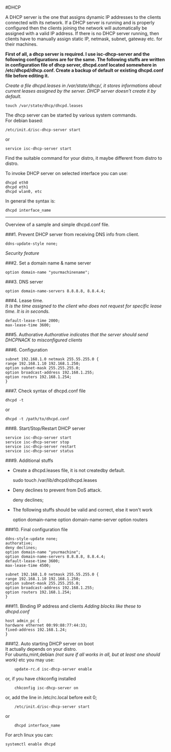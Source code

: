 #DHCP

A DHCP server is the one that assigns dynamic IP addresses to the clients connected with its network. If a DHCP server is running and is properly configured then the clients joining the network will automatically be assigned with a valid IP address. If there is no DHCP server running, then clients have to manually assign static IP, netmask, subnet, gateway etc. for their machines.   


**First of all, a dhcp server is required. I use isc-dhcp-server and the following configurations are for the same. The following stuffs are written in configuration file of dhcp server, dhcpd.conf located somewhere in /etc/dhcpd/dhcp.conf. Create a backup of default or existing dhcpd.conf file before editing it.**

*Create a file dhcpd.leases in /var/state/dhcp/, it stores informations about current leases assigned by the server. DHCP server doesn't create it by default.*

	touch /var/state/dhcp/dhcpd.leases


The dhcp server can be started by various system commands.  
For debian based:
	
	/etc/init.d/isc-dhcp-server start  

or

	service isc-dhcp-server start

Find the suitable command for your distro, it maybe different from distro to distro.  


To invoke DHCP server on selected interface you can use:

	dhcpd eth0
	dhcpd eth1
	dhcpd wlan0, etc

In general the syntax is:

	dhcpd interface_name

___
Overview of a sample and simple dhcpd.conf file.  

###1. Prevent DHCP server from receiving DNS info from client.

	ddns-update-style none; 
	
*Security feature*  

###2.  Set a domain name & name server

	option domain-name "yourmachinename";

###3. DNS server

	option domain-name-servers 8.8.8.8, 8.8.4.4;

###4. Lease time.  
*It is the time assigned to the client who does not request for specific lease time. It is in seconds.*  

	default-lease-time 2000;  
	max-lease-time 3600;

###5. Authorative
*Authorative indicates that the server should send DHCPNACK to misconfigured clients*

###6. Configuration

	subnet 192.168.1.0 netmask 255.55.255.0 {
	range 192.168.1.10 192.168.1.250;
	option subnet-mask 255.255.255.0;
	option broadcast-address 192.168.1.255;
	option routers 192.168.1.254;
	}


###7. Check syntax of dhcpd.conf file

	dhcpd -t  

or

	dhcpd -t /path/to/dhcpd.conf

###8. Start/Stop/Restart DHCP server

	service isc-dhcp-server start
	service isc-dhcp-server stop
	service isc-dhcp-server restart
	service isc-dhcp-server status


###9. Additional stuffs

- Create a dhcpd.leases file, it is not createdby default.  


	sudo touch /var/lib/dhcpd/dhcpd.leases 


- Deny declines to prevent from DoS attack.  

	
	deny declines;

- The following stuffs should be valid and correct, else it won't work


	option domain-name
	option domain-name-server
	option routers

###10. Final configuration file

	ddns-style-update none;
	authorative;
	deny declines;
	option domain-name "yourmachine";
	option domain-name-servers 8.8.8.8, 8.8.4.4;
	default-lease-time 3600;
	max-lease-time 4500;

	subnet 192.168.1.0 netmask 255.55.255.0 {
	range 192.168.1.10 192.168.1.250;
	option subnet-mask 255.255.255.0;
	option broadcast-address 192.168.1.255;
	option routers 192.168.1.254;
	}

###11. Binding IP address and clients
*Adding blocks like these to dhcpd.conf*  

	host admin_pc {
	hardware ethernet 00:99:88:77:44:33;
	fixed-address 192.168.1.24;
	}

###12. Auto starting DHCP server on boot  
It actually depends on your distro.  
For ubuntu,mint,debian *(not sure if all works in all, but at least one should work)*  etc you may use: 
		
		update-rc.d isc-dhcp-server enable

or, if you have chkconfig installed

		chkconfig isc-dhcp-server on

or, add the line in /etc/rc.local before exit 0;

		/etc/init.d/isc-dhcp-server start

or
		
		dhcpd interface_name


For arch linux you can:

	systemctl enable dhcpd
